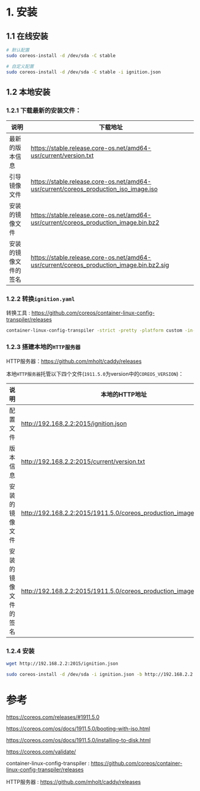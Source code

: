 # 1. 安装

## 1.1 在线安装
```sh
# 默认配置
sudo coreos-install -d /dev/sda -C stable

# 自定义配置
sudo coreos-install -d /dev/sda -C stable -i ignition.json
```

## 1.2 本地安装

### 1.2.1 下载最新的安装文件：

| 说明                 | 下载地址                                                                                 |
| -------------------- | ---------------------------------------------------------------------------------------- |
| 最新的版本信息       | https://stable.release.core-os.net/amd64-usr/current/version.txt                         |
| 引导镜像文件         | https://stable.release.core-os.net/amd64-usr/current/coreos_production_iso_image.iso     |
| 安装的镜像文件       | https://stable.release.core-os.net/amd64-usr/current/coreos_production_image.bin.bz2     |
| 安装的镜像文件的签名 | https://stable.release.core-os.net/amd64-usr/current/coreos_production_image.bin.bz2.sig |

### 1.2.2 转换`ignition.yaml`

转换工具 : https://github.com/coreos/container-linux-config-transpiler/releases
```sh
container-linux-config-transpiler -strict -pretty -platform custom -in-file ignition.yaml -out-file ignition.json
```
### 1.2.3 搭建本地的`HTTP服务器`

HTTP服务器：https://github.com/mholt/caddy/releases

本地`HTTP服务器`托管以下四个文件(`1911.5.0`为version中的`COREOS_VERSION`)：

| 说明                 | 本地的HTTP地址                                                       |
| -------------------- | -------------------------------------------------------------------- |
| 配置文件             | http://192.168.2.2:2015/ignition.json                                |
| 版本信息             | http://192.168.2.2:2015/current/version.txt                          |
| 安装的镜像文件       | http://192.168.2.2:2015/1911.5.0/coreos_production_image.bin.bz2     |
| 安装的镜像文件的签名 | http://192.168.2.2:2015/1911.5.0/coreos_production_image.bin.bz2.sig |

### 1.2.4 安装
```sh
wget http://192.168.2.2:2015/ignition.json

sudo coreos-install -d /dev/sda -i ignition.json -b http://192.168.2.2:2015
```

# 参考

https://coreos.com/releases/#1911.5.0

https://coreos.com/os/docs/1911.5.0/booting-with-iso.html

https://coreos.com/os/docs/1911.5.0/installing-to-disk.html

https://coreos.com/validate/


container-linux-config-transpiler : https://github.com/coreos/container-linux-config-transpiler/releases

HTTP服务器 : https://github.com/mholt/caddy/releases
